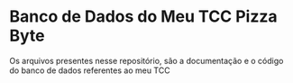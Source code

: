 #				Banco de Dados do Meu TCC Pizza Byte

Os arquivos presentes nesse repositório, são a documentação e o código do banco de dados referentes ao meu TCC
